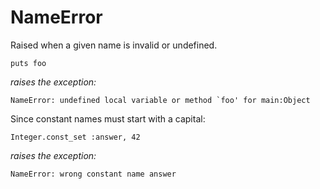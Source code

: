 # NameError

Raised when a given name is invalid or undefined.

    puts foo

*raises the exception:*

    NameError: undefined local variable or method `foo' for main:Object

Since constant names must start with a capital:

    Integer.const_set :answer, 42

*raises the exception:*

    NameError: wrong constant name answer

